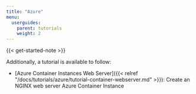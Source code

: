 ```yaml
---
title: "Azure"
menu:
  userguides:
    parent: tutorials
    weight: 2
---
```


{{< get-started-note >}}

Additionally, a tutorial is available to follow:

* [Azure Container Instances Web Server]({{< relref "/docs/tutorials/azure/tutorial-container-webserver.md" >}}): Create an NGINX web server Azure Container Instance
